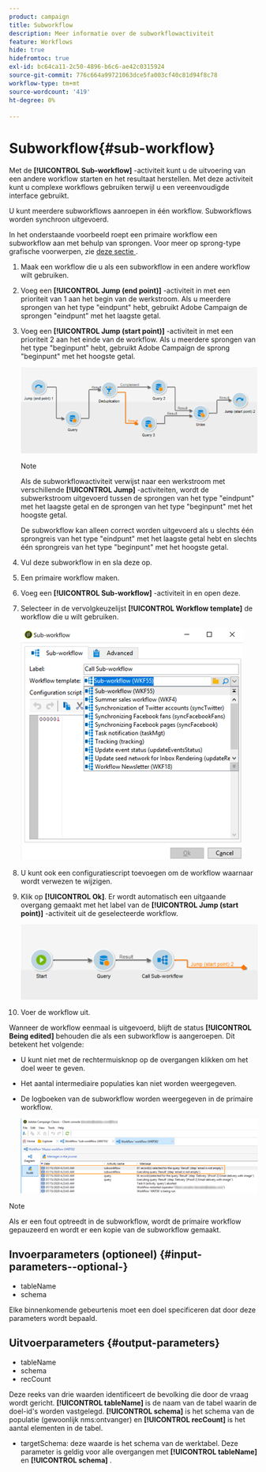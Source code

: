 ```yaml
---
product: campaign
title: Subworkflow
description: Meer informatie over de subworkflowactiviteit
feature: Workflows
hide: true
hidefromtoc: true
exl-id: bc64ca11-2c50-4896-b6c6-ae42c0315924
source-git-commit: 776c664a99721063dce5fa003cf40c81d94f8c78
workflow-type: tm+mt
source-wordcount: '419'
ht-degree: 0%

---
```


# Subworkflow{#sub-workflow}



Met de **[!UICONTROL Sub-workflow]** -activiteit kunt u de uitvoering van een andere workflow starten en het resultaat herstellen. Met deze activiteit kunt u complexe workflows gebruiken terwijl u een vereenvoudigde interface gebruikt.

U kunt meerdere subworkflows aanroepen in één workflow. Subworkflows worden synchroon uitgevoerd.

In het onderstaande voorbeeld roept een primaire workflow een subworkflow aan met behulp van sprongen. Voor meer op sprong-type grafische voorwerpen, zie [ deze sectie ](jump-start-point-and-end-point.md).

1. Maak een workflow die u als een subworkflow in een andere workflow wilt gebruiken.
1. Voeg een **[!UICONTROL Jump (end point)]** -activiteit in met een prioriteit van 1 aan het begin van de werkstroom. Als u meerdere sprongen van het type &quot;eindpunt&quot; hebt, gebruikt Adobe Campaign de sprongen &quot;eindpunt&quot; met het laagste getal.
1. Voeg een **[!UICONTROL Jump (start point)]** -activiteit in met een prioriteit 2 aan het einde van de workflow. Als u meerdere sprongen van het type &quot;beginpunt&quot; hebt, gebruikt Adobe Campaign de sprong &quot;beginpunt&quot; met het hoogste getal.

   ![](assets/subworkflow_jumps.png)

   >[!NOTE]
   >
   >Als de subworkflowactiviteit verwijst naar een werkstroom met verschillende **[!UICONTROL Jump]** -activiteiten, wordt de subwerkstroom uitgevoerd tussen de sprongen van het type &quot;eindpunt&quot; met het laagste getal en de sprongen van het type &quot;beginpunt&quot; met het hoogste getal.
   >
   >De subworkflow kan alleen correct worden uitgevoerd als u slechts één sprongreis van het type &quot;eindpunt&quot; met het laagste getal hebt en slechts één sprongreis van het type &quot;beginpunt&quot; met het hoogste getal.

1. Vul deze subworkflow in en sla deze op.
1. Een primaire workflow maken.
1. Voeg een **[!UICONTROL Sub-workflow]** -activiteit in en open deze.
1. Selecteer in de vervolgkeuzelijst **[!UICONTROL Workflow template]** de workflow die u wilt gebruiken.

   ![](assets/subworkflow_selection.png)

1. U kunt ook een configuratiescript toevoegen om de workflow waarnaar wordt verwezen te wijzigen.
1. Klik op **[!UICONTROL Ok]**. Er wordt automatisch een uitgaande overgang gemaakt met het label van de **[!UICONTROL Jump (start point)]** -activiteit uit de geselecteerde workflow.

   ![](assets/subworkflow_outbound.png)

1. Voer de workflow uit.

Wanneer de workflow eenmaal is uitgevoerd, blijft de status **[!UICONTROL Being edited]** behouden die als een subworkflow is aangeroepen. Dit betekent het volgende:

* U kunt niet met de rechtermuisknop op de overgangen klikken om het doel weer te geven.
* Het aantal intermediaire populaties kan niet worden weergegeven.
* De logboeken van de subworkflow worden weergegeven in de primaire workflow.

  ![](assets/subworkflow_logs.png)

>[!NOTE]
>
>Als er een fout optreedt in de subworkflow, wordt de primaire workflow gepauzeerd en wordt er een kopie van de subworkflow gemaakt.

## Invoerparameters (optioneel) {#input-parameters--optional-}

* tableName
* schema

Elke binnenkomende gebeurtenis moet een doel specificeren dat door deze parameters wordt bepaald.

## Uitvoerparameters {#output-parameters}

* tableName
* schema
* recCount

Deze reeks van drie waarden identificeert de bevolking die door de vraag wordt gericht. **[!UICONTROL tableName]** is de naam van de tabel waarin de doel-id&#39;s worden vastgelegd. **[!UICONTROL schema]** is het schema van de populatie (gewoonlijk nms:ontvanger) en **[!UICONTROL recCount]** is het aantal elementen in de tabel.

* targetSchema: deze waarde is het schema van de werktabel. Deze parameter is geldig voor alle overgangen met **[!UICONTROL tableName]** en **[!UICONTROL schema]** .
